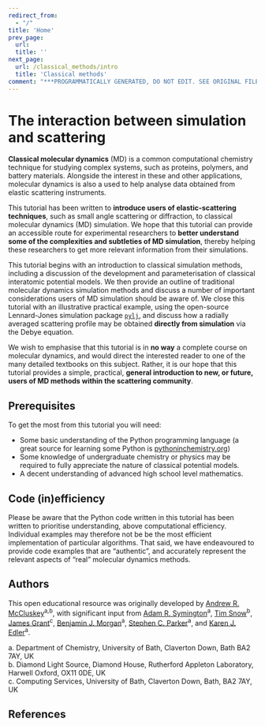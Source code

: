 ```yaml
---
redirect_from:
  - "/"
title: 'Home'
prev_page:
  url: 
  title: ''
next_page:
  url: /classical_methods/intro
  title: 'Classical methods'
comment: "***PROGRAMMATICALLY GENERATED, DO NOT EDIT. SEE ORIGINAL FILES IN /content***"
---
```

# The interaction between simulation and scattering

**Classical molecular dynamics** (MD) is a common computational chemistry technique for studying complex systems, such as proteins, polymers, and battery materials. Alongside the interest in these and other applications, molecular dynamics is also a used to help analyse data obtained from elastic scattering instruments.

This tutorial has been written to **introduce users of elastic-scattering techniques**, such as small angle scattering or diffraction, to classical molecular dynamics (MD) simulation. We hope that this tutorial can provide an accessible route for experimental researchers to **better understand some of the complexities and subtleties of MD simulation**, thereby helping these researchers to get more relevant information from their simulations.

This tutorial begins with an introduction to classical simulation methods, including a discussion of the development and parameterisation of classical interatomic potential models. We then provide an outline of traditional molecular dynamics simulation methods and discuss a number of important considerations users of MD simulation should be aware of. We close this tutorial with an illustrative practical example, using the open-source Lennard-Jones simulation package [`pylj`](http://pythoninchemistry.org/pylj), and discuss how a radially averaged scattering profile may be obtained **directly from simulation** via the Debye equation.

We wish to emphasise that this tutorial is in **no way** a complete course on molecular dynamics, and would direct the interested reader to one of the many detailed textbooks on this subject. Rather, it is our hope that this tutorial provides a simple, practical, **general introduction to new, or future, users of MD methods within the scattering community**.

## Prerequisites

To get the most from this tutorial you will need:

- Some basic understanding of the Python programming language (a great source for learning some Python is [pythoninchemistry.org](http://pythoninchemistry.org))
- Some knowledge of undergraduate chemistry or physics may be required to fully appreciate the nature of classical potential models.
- A decent understanding of advanced high school level mathematics.

## Code (in)efficiency

Please be aware that the Python code written in this tutorial has been written to prioritise understanding, above computational efficiency. Individual examples may therefore not be be the most efficient implementation of particular algorithms. That said, we have endeavoured to provide code examples that are “authentic”, and accurately represent the relevant aspects of “real” molecular dynamics methods.

## Authors

This open educational resource was originally developed by [Andrew R. McCluskey](https://orcid.org/0000-0003-3381-5911)<sup>a,b</sup>, with significant input from [Adam R. Symington](https://orcid.org/0000-0001-6059-497X)<sup>a</sup>, [Tim Snow](https://orcid.org/0000-0001-7146-6885)<sup>b</sup>, [James Grant](https://orcid.org/0000-0003-1362-2055)<sup>c</sup>, [Benjamin J. Morgan](https://orcid.org/0000-0002-3056-8233)<sup>a</sup>, [Stephen C. Parker](https://orcid.org/0000-0003-3804-0975)<sup>a</sup>, and [Karen J. Edler](https://orcid.org/0000-0001-5822-0127)<sup>a</sup>.

a. Department of Chemistry, University of Bath, Claverton Down, Bath BA2 7AY, UK
<br>b. Diamond Light Source, Diamond House, Rutherford Appleton Laboratory, Harwell Oxford, OX11 0DE, UK
<br>c. Computing Services, University of Bath, Claverton Down, Bath, BA2 7AY, UK


## References
